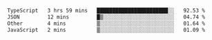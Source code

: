 <!--START_SECTION:waka-->

```txt
TypeScript   3 hrs 59 mins   ███████████████████████░░   92.53 %
JSON         12 mins         █▒░░░░░░░░░░░░░░░░░░░░░░░   04.74 %
Other        4 mins          ▒░░░░░░░░░░░░░░░░░░░░░░░░   01.64 %
JavaScript   2 mins          ▒░░░░░░░░░░░░░░░░░░░░░░░░   01.09 %
```

<!--END_SECTION:waka-->
